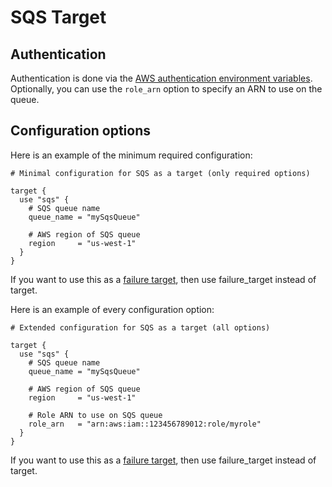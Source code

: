 # SQS Target

## Authentication

Authentication is done via the [AWS authentication environment variables](https://docs.aws.amazon.com/cli/latest/userguide/cli-configure-envvars.html). Optionally, you can use the `role_arn` option to specify an ARN to use on the queue.


## Configuration options

Here is an example of the minimum required configuration:

```hcl
# Minimal configuration for SQS as a target (only required options)

target {
  use "sqs" {
    # SQS queue name
    queue_name = "mySqsQueue"

    # AWS region of SQS queue
    region     = "us-west-1"
  }
}
```

If you want to use this as a [failure target](../../concepts/failure-model.md#failure-targets), then use failure_target instead of target.

Here is an example of every configuration option:

```hcl
# Extended configuration for SQS as a target (all options)

target {
  use "sqs" {
    # SQS queue name
    queue_name = "mySqsQueue"

    # AWS region of SQS queue
    region     = "us-west-1"

    # Role ARN to use on SQS queue
    role_arn   = "arn:aws:iam::123456789012:role/myrole"
  }
}
```

If you want to use this as a [failure target](../../concepts/failure-model.md#failure-targets), then use failure_target instead of target.